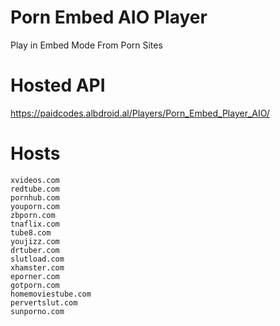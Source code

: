 # Porn Embed AIO Player
Play in Embed Mode From Porn Sites


# Hosted API

https://paidcodes.albdroid.al/Players/Porn_Embed_Player_AIO/

# Hosts
    xvideos.com
    redtube.com
    pornhub.com
    youporn.com
    zbporn.com
    tnaflix.com
    tube8.com
    youjizz.com
    drtuber.com
    slutload.com
    xhamster.com
    eporner.com
    gotporn.com
    homemoviestube.com
    pervertslut.com
    sunporno.com
